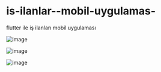 # is-ilanlar--mobil-uygulamas-
flutter ile iş ilanları mobil uygulaması

![image](https://github.com/BeratAydogan/is-ilanlar--mobil-uygulamas-/assets/134926657/313afeee-2d9d-418a-b703-2bae37729552)

![image](https://github.com/BeratAydogan/is-ilanlar--mobil-uygulamas-/assets/134926657/d1f521ff-65be-45ad-9cfb-6bf6c5466ac1)

![image](https://github.com/BeratAydogan/is-ilanlar--mobil-uygulamas-/assets/134926657/82f50db1-7657-42ed-ba69-b5b6e385ef66)


